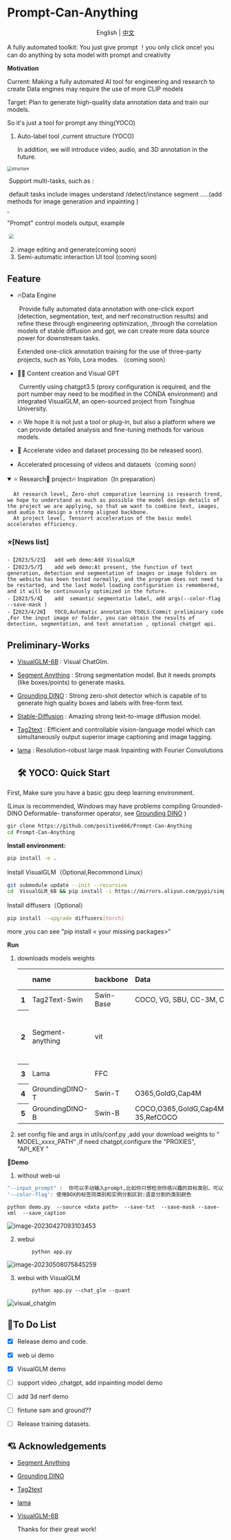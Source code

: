 # Prompt-Can-Anything

<p align="center"> English | <a href="README_zh.md">中文</a></p>

A fully automated  toolkit: You just give prompt ！you only click once! you can do anything by sota model with prompt and creativity

**Motivation**

Current: Making a fully automated AI tool for engineering and research to create Data engines may require the use of more CLIP models

Target:  Plan to generate high-quality data annotation data and train our  models.

So it's just a tool for prompt any thing(YOCO)

 1. Auto-label tool  ,current structure (YOCO)

    In addition, we will introduce video, audio, and 3D annotation in the future.

<img src="asset/data_engine.png" alt="structure" style="zoom: 67%;" />

​    	Support multi-tasks, such as :

​                 default tasks include images understand /detect/instance segment .....(add methods for image generation and inpainting )

<img src="asset/1.jpg" style="zoom: 33%;" />

"Prompt" control models output, example

​					<img src="asset/d2.png" style="zoom: 67%;" >

2. image editing and generate(coming soon)
3. Semi-automatic interaction  UI tool (coming soon)



## Feature

- 🔥Data Engine
	
	​		Provide fully automated data annotation with one-click export (detection, segmentation, text, and nerf  reconstruction results) and refine these through engineering optimization, ,through the correlation models of stable diffusion and gpt, we can create more data source power for downstream tasks. 
	
	Extended one-click annotation training for the use of three-party projects, such as Yolo, Lora modes. （coming soon）
	
- 🚀🚀 Content creation and Visual GPT

  ​		Currently using chatgpt3.5 (proxy configuration is required, and the port number may need to be modified in the CONDA environment) and 			integrated VisualGLM, an open-sourced project from Tsinghua University.

- 🔥 We hope it is not just a tool or plug-in, but also a platform where we can provide detailed analysis and fine-tuning methods for various models.

- 🚀 Accelerate video and dataset processing (to be released soon).

- Accelerated  processing of videos and datasets（coming soon）


<details open >
<summary>⭐ Research🚀 project🔥 Inspiration（In preparation）</summary>

	  At research level, Zero-shot comparative learning is research trend, we hope to understand as much as possible the model design details of the project we are applying, so that we want to combine text, images, and audio to design a strong aligned backbone.
	  At project level, Tensorrt acceleration of the basic model accelerates efficiency.

</details >



### <div align="left">⭐[News list] </div>
	-【2023/5/23】  add web demo:Add VisualGLM 
	-【2023/5/7】   add web demo:At present, the function of text generation, detection and segmentation of images or image folders on the website has been tested normally, and the program does not need to be restarted, and the last model loading configuration is remembered, and it will be continuously optimized in the future.
	-【2023/5/4】   add  semantic segmentatio label, add args(--color-flag --save-mask )
	-【2023/4/26】  YOCO,Automatic annotation TOOLS:Commit preliminary code ,For the input image or folder, you can obtain the results of detection, segmentation, and text annotation , optional chatgpt api.



## Preliminary-Works

- [VisualGLM-6B](https://github.com/THUDM/VisualGLM-6B.git) : Visual ChatGlm. 

- [Segment Anything](https://github.com/facebookresearch/segment-anything) : Strong segmentation model. But it needs prompts (like boxes/points) to generate masks. 

- [Grounding DINO](https://github.com/IDEA-Research/GroundingDINO) :  Strong zero-shot detector which is capable of to generate high quality boxes and labels with free-form text. 

- [Stable-Diffusion](https://github.com/CompVis/stable-diffusion) :  Amazing strong text-to-image diffusion model.

- [Tag2text](https://github.com/xinyu1205/Tag2Text) : Efficient and controllable vision-language model which can simultaneously output superior image captioning and image tagging.
  
- [lama](https://github.com/advimman/lama) :  Resolution-robust large mask Inpainting with Fourier Convolutions

  
  
  ## :hammer_and_wrench: YOCO: Quick Start

First, Make sure you have a basic gpu deep learning environment.

 (Linux is recommended, Windows may have problems compiling Grounded-DINO Deformable- transformer operator, see [Grounding DINO](https://github.com/IDEA-Research/GroundingDINO) )

```bash
gir clone https://github.com/positive666/Prompt-Can-Anything
cd Prompt-Can-Anything
```

**Install environment:**

```bash
pip install -e .
```
Install VisualGLM（Optional,Recommond Linux）

```bash
git submodule update --init --recursive
cd  VisualGLM_6B && pip install -i https://mirrors.aliyun.com/pypi/simple/ -r requirements.txt
```

Install diffusers（Optional）

```bash
pip install --upgrade diffusers[torch]
```

more ,you can see "pip install < your missing packages>"

**Run**	

1. downloads models weights

   <!-- insert a table -->

   <table>
     <thead>
       <tr style="text-align: left;">
         <th></th>
         <th>name</th>
          <th>backbone</th>
         <th>Data</th>
         <th>Checkpoint</th>
           <th>model-config</th>
       </tr>
     </thead>
     <tbody>
       <tr>
         <th>1</th>
         <td>Tag2Text-Swin</td>
         <td>Swin-Base</td>
         <td>COCO, VG, SBU, CC-3M, CC-12M</td>
         <td><a href="https://huggingface.co/spaces/xinyu1205/Tag2Text/blob/main/tag2text_swin_14m.pth">Download  link</a></td>
       <tr>
         <th>2</th>
         <td>Segment-anything</td>
          <td>vit</td>
           <td> </td>
           <td><a href="https://dl.fbaipublicfiles.com/segment_anything/sam_vit_h_4b8939.pth">Download  link</a>| <a 
   <td><a href="https://dl.fbaipublicfiles.com/segment_anything/sam_vit_l_0b3195.pth">Download  link</a>| <a 
       <td><a href="https://dl.fbaipublicfiles.com/segment_anything/sam_vit_b_01ec64.pth">Download  link</a></td>
       <tr>
         <th>3</th>
         <td>Lama</td>
           <td>FFC</td>
            <td> </td>
         <td><a href="https://disk.yandex.ru/d/ouP6l8VJ0HpMZg">Download  link</a></td>
       <tr>
         <th>4</th>
         <td>GroundingDINO-T</td>
         <td>Swin-T</td>
         <td>O365,GoldG,Cap4M</td>
         <td><a href="https://github.com/IDEA-Research/GroundingDINO/releases/download/v0.1.0-alpha/groundingdino_swint_ogc.pth">Github link</a> | <a href="https://huggingface.co/ShilongLiu/GroundingDINO/resolve/main/groundingdino_swint_ogc.pth">HF link</a></td>
         <td><a href="https://github.com/IDEA-Research/GroundingDINO/blob/main/groundingdino/config/GroundingDINO_SwinT_OGC.py">link</a></td>
       </tr>
       <tr>
         <th>5</th>
         <td>GroundingDINO-B</td>
         <td>Swin-B</td>
         <td>COCO,O365,GoldG,Cap4M,OpenImage,ODinW-35,RefCOCO</td>
         <td><a href="https://github.com/IDEA-Research/GroundingDINO/releases/download/v0.1.0-alpha2/groundingdino_swinb_cogcoor.pth">Github link</a>  | <a href="https://huggingface.co/ShilongLiu/GroundingDINO/resolve/main/groundingdino_swinb_cogcoor.pth">HF link</a> 
         <td><a href="https://github.com/IDEA-Research/GroundingDINO/blob/main/groundingdino/config/GroundingDINO_SwinB.cfg.py">link</a></td>
       </tr>
     </tbody>
   </table>
   

   

2. set config file and args in utils/conf.py ,add your download weights to " MODEL_xxxx_PATH“  ,if need chatgpt,configure the "PROXIES", "API_KEY " 

   

**🏃Demo**

1. without web-ui

```bash
"--input_prompt" :  你可以手动输入prompt,比如你只想检测你感兴趣的目标类别，可以直接输入给grounded检测模型，也可以输入给tag2text
'--color-flag': 使用BOX的标签同类别和实例分割区别:语音分割的类别颜色
```


   	python demo.py  --source <data path>  --save-txt  --save-mask --save-xml  --save_caption 

   


![image-20230427093103453](asset/image-20230427093103453.png)

2. webui

```pyhton
		python app.py
```

![image-20230508075845259](asset/default_all.png)




3. webui with VisualGLM			

```
		python app.py --chat_glm --quant
```

![visual_chatglm](asset/visual_chatglm.png)



## 🔨To Do List

- [x] Release demo and code.
- [x] web ui  demo 
- [x] VisualGLM  demo 
- [ ] support video ,chatgpt, add inpainting model demo
- [ ] add 3d nerf demo 
- [ ] fintune sam and ground?? 
- [ ] Release training datasets.



## :cupid: Acknowledgements

- [Segment Anything](https://github.com/facebookresearch/segment-anything)
- [Grounding DINO](https://github.com/IDEA-Research/GroundingDINO)
- [Tag2text](https://github.com/xinyu1205/Tag2Text) 
- [lama](https://github.com/advimman/lama) 
- [ VisualGLM-6B](https://github.com/THUDM/VisualGLM-6B.git)

   Thanks for their great work!

